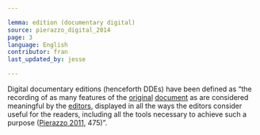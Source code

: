 ```yaml
---

lemma: edition (documentary digital)
source: pierazzo_digital_2014
page: 3
language: English
contributor: fran
last_updated_by: jesse

---
```


Digital documentary editions (henceforth DDEs) have been defined as “the recording of as many features of the [original](original.html) [document](document.html) as are considered meaningful by the [editors](editorScholarly.html), displayed in all the ways the editors consider useful for the readers, including all the tools necessary to achieve such a purpose ([Pierazzo 2011](bibliography.html#pierazzo_rationale_2011), 475)”.
